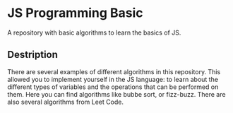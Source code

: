 # JS Programming Basic

A repository with basic algorithms to learn the basics of JS.

##  Destription 

There are several examples of different algorithms in this repository. This allowed you to implement yourself in the JS language: to learn about the different types of variables and the operations that can be performed on them.
Here you can find algorithms like bubbe sort, or fizz-buzz. There are also several algorithms from Leet Code.
